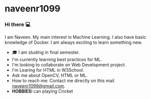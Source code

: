 # naveenr1099
### Hi there :computer:
I am Naveen. My main interest in Machine Learning. I also have basic knowledge of Docker. I am always exciting to learn something new.

* :mortar_board: I am studing in final semester.
*  I'm currently learning best practices for ML.
*  I'm looking to collaborate on Web Development project.
*  I'm Learing for HTML in W3School.
*  Ask me about OpenCV, HTML or ML.
*  How to reach me: Contact me directly on this mail naveenr1099@gmail.com.
*  **HOBBIES**I can playing Cricket
